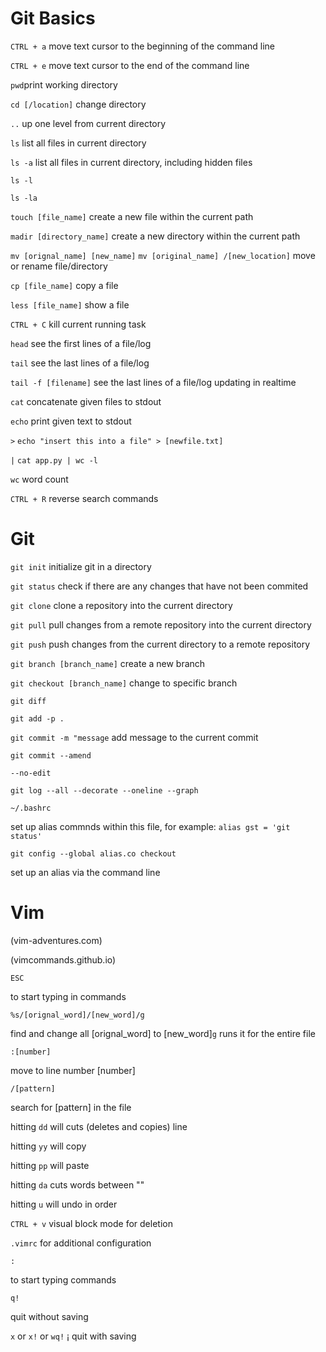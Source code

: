 # Git Basics

`CTRL + a` move text cursor to the beginning of the command line

`CTRL + e` move text cursor to the end of the command line

`pwd`print working directory

`cd [/location]` change directory

`..` up one level from current directory

`ls` list all files in current directory

`ls -a` list all files in current directory, including hidden files

`ls -l`

`ls -la`

`touch [file_name]` create a new file within the current path

`madir [directory_name]` create a new directory within the current path


`mv [orignal_name] [new_name]`
`mv [original_name] /[new_location]`
move or rename file/directory

`cp [file_name]`
copy a file

`less [file_name]`
show a file

`CTRL + C`
kill current running task

`head`
see the first lines of a file/log

`tail`
see the last lines of a file/log

`tail -f [filename]`
see the last lines of a file/log updating in realtime

`cat`
concatenate given files to stdout

`echo`
print given text to stdout

`>`
`echo "insert this into a file" > [newfile.txt]`

`|`
`cat app.py | wc -l`

`wc`
word count

`CTRL + R`
reverse search commands

# Git

`git init` initialize git in a directory

`git status` check if there are any changes that have not been commited

`git clone` clone a repository into the current directory

`git pull` pull changes from a remote repository into the current directory

`git push` push changes from the current directory to a remote repository

`git branch [branch_name]` create a new branch

`git checkout [branch_name]` change to specific branch

`git diff` 

`git add -p .` 

`git commit -m "message` add message to the current commit

`git commit --amend`

`--no-edit`

`git log --all --decorate --oneline --graph`


`~/.bashrc`

set up alias commnds within this file, for example: `alias gst = 'git status'`


`git config --global alias.co checkout`

set up an alias via the command line



# Vim

(vim-adventures.com)

(vimcommands.github.io)


`ESC`

to start typing in commands


`%s/[orignal_word]/[new_word]/g`

find and change all [orignal_word] to [new_word]`g` runs it for the entire file


`:[number]`

move to line number [number]


`/[pattern]`

search for [pattern] in the file


hitting `dd` will cuts (deletes and copies) line

hitting `yy` will copy

hitting `pp` will paste

hitting `da` cuts words between ""

hitting `u` will undo in order

`CTRL + v` visual block mode for deletion


`.vimrc` for additional configuration 


`:`

to start typing commands


`q!`

quit without saving


`x` or `x!` or `wq!`
¡
quit with saving